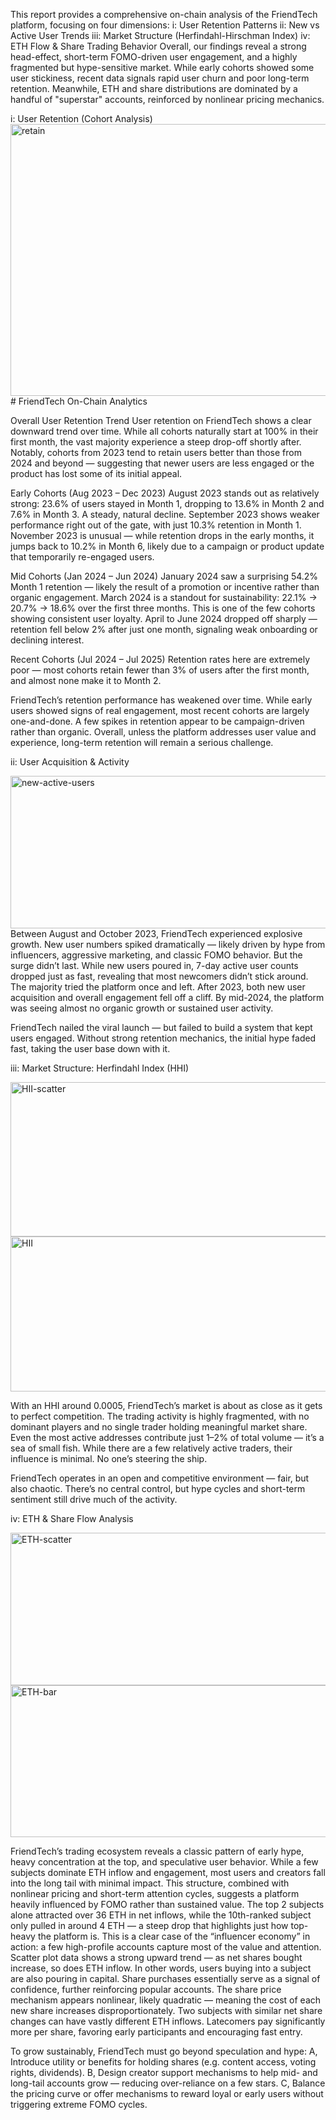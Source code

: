 This report provides a comprehensive on-chain analysis of the FriendTech platform, focusing on four dimensions:
    i: User Retention Patterns
    ii: New vs Active User Trends
    iii: Market Structure (Herfindahl-Hirschman Index)
    iv: ETH Flow & Share Trading Behavior
Overall, our findings reveal a strong head-effect, short-term FOMO-driven user engagement, and a highly fragmented but hype-sensitive market. While early cohorts showed some user stickiness, recent data signals rapid user churn and poor long-term retention. Meanwhile, ETH and share distributions are dominated by a handful of "superstar" accounts, reinforced by nonlinear pricing mechanics.

i: User Retention (Cohort Analysis)
<img width="1144" height="435" alt="retain" src="https://github.com/user-attachments/assets/554ad64f-bf87-44c9-899f-51030dc95f6e" /># FriendTech On-Chain Analytics

Overall User Retention Trend
User retention on FriendTech shows a clear downward trend over time. While all cohorts naturally start at 100% in their first month, the vast majority experience a steep drop-off shortly after. Notably, cohorts from 2023 tend to retain users better than those from 2024 and beyond — suggesting that newer users are less engaged or the product has lost some of its initial appeal.

Early Cohorts (Aug 2023 – Dec 2023)
August 2023 stands out as relatively strong: 23.6% of users stayed in Month 1, dropping to 13.6% in Month 2 and 7.6% in Month 3. A steady, natural decline.
September 2023 shows weaker performance right out of the gate, with just 10.3% retention in Month 1.
November 2023 is unusual — while retention drops in the early months, it jumps back to 10.2% in Month 6, likely due to a campaign or product update that temporarily re-engaged users.

Mid Cohorts (Jan 2024 – Jun 2024)
January 2024 saw a surprising 54.2% Month 1 retention — likely the result of a promotion or incentive rather than organic engagement.
March 2024 is a standout for sustainability: 22.1% → 20.7% → 18.6% over the first three months. This is one of the few cohorts showing consistent user loyalty.
April to June 2024 dropped off sharply — retention fell below 2% after just one month, signaling weak onboarding or declining interest.

Recent Cohorts (Jul 2024 – Jul 2025)
Retention rates here are extremely poor — most cohorts retain fewer than 3% of users after the first month, and almost none make it to Month 2.

FriendTech’s retention performance has weakened over time. While early users showed signs of real engagement, most recent cohorts are largely one-and-done. A few spikes in retention appear to be campaign-driven rather than organic. Overall, unless the platform addresses user value and experience, long-term retention will remain a serious challenge.


ii: User Acquisition & Activity

<img width="770" height="244" alt="new-active-users" src="https://github.com/user-attachments/assets/31c941db-a64f-4fec-8c2c-3deff581c0e2" />
Between August and October 2023, FriendTech experienced explosive growth. New user numbers spiked dramatically — likely driven by hype from influencers, aggressive marketing, and classic FOMO behavior.
But the surge didn’t last. While new users poured in, 7-day active user counts dropped just as fast, revealing that most newcomers didn’t stick around. The majority tried the platform once and left.
After 2023, both new user acquisition and overall engagement fell off a cliff. By mid-2024, the platform was seeing almost no organic growth or sustained user activity.

FriendTech nailed the viral launch — but failed to build a system that kept users engaged. Without strong retention mechanics, the initial hype faded fast, taking the user base down with it.


iii: Market Structure: Herfindahl Index (HHI)

<img width="774" height="247" alt="HII-scatter" src="https://github.com/user-attachments/assets/db5edb43-4f0d-4e77-b52d-f33e2256cd10" />
<img width="771" height="248" alt="HII" src="https://github.com/user-attachments/assets/7d64975a-2ffe-41b7-8fbc-537642ed68c9" />

With an HHI around 0.0005, FriendTech’s market is about as close as it gets to perfect competition. The trading activity is highly fragmented, with no dominant players and no single trader holding meaningful market share. Even the most active addresses contribute just 1–2% of total volume — it’s a sea of small fish. While there are a few relatively active traders, their influence is minimal. No one’s steering the ship.

FriendTech operates in an open and competitive environment — fair, but also chaotic. There’s no central control, but hype cycles and short-term sentiment still drive much of the activity.


iv: ETH & Share Flow Analysis

<img width="777" height="244" alt="ETH-scatter" src="https://github.com/user-attachments/assets/fd97f562-7cf8-453c-b931-998026d3dbc8" />
<img width="775" height="243" alt="ETH-bar" src="https://github.com/user-attachments/assets/1faeddb2-d84f-46ad-9533-5cece357cf37" />

FriendTech’s trading ecosystem reveals a classic pattern of early hype, heavy concentration at the top, and speculative user behavior. While a few subjects dominate ETH inflow and engagement, most users and creators fall into the long tail with minimal impact. This structure, combined with nonlinear pricing and short-term attention cycles, suggests a platform heavily influenced by FOMO rather than sustained value.
The top 2 subjects alone attracted over 36 ETH in net inflows, while the 10th-ranked subject only pulled in around 4 ETH — a steep drop that highlights just how top-heavy the platform is. This is a clear case of the “influencer economy” in action: a few high-profile accounts capture most of the value and attention.
Scatter plot data shows a strong upward trend — as net shares bought increase, so does ETH inflow. In other words, users buying into a subject are also pouring in capital. Share purchases essentially serve as a signal of confidence, further reinforcing popular accounts.
The share price mechanism appears nonlinear, likely quadratic — meaning the cost of each new share increases disproportionately. Two subjects with similar net share changes can have vastly different ETH inflows. Latecomers pay significantly more per share, favoring early participants and encouraging fast entry.

To grow sustainably, FriendTech must go beyond speculation and hype:
A, Introduce utility or benefits for holding shares (e.g. content access, voting rights, dividends).
B, Design creator support mechanisms to help mid- and long-tail accounts grow — reducing over-reliance on a few stars.
C, Balance the pricing curve or offer mechanisms to reward loyal or early users without triggering extreme FOMO cycles.






